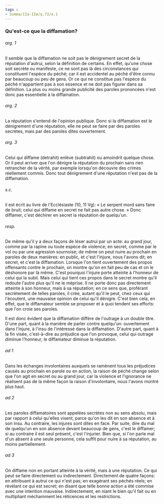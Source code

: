 ```yaml
---
tags : 
- Summa/IIa-IIæ/q.73/a.1
---
```


### Qu'est-ce que la diffamation?

###### arg. 1
Il semble que la diffamation ne soit pas le dénigrement secret de la réputation d'autrui, selon la définition de certains. En effet, qu'une chose soit secrète ou manifeste, ce ne sont pas là des circonstances qui constituent l'espèce du péché; car il est accidentel au péché d'être connu par beaucoup ou peu de gens. Or ce qui ne constitue pas l'espèce du péché n'appartient pas à son essence et ne doit pas figurer dans sa définition. La plus ou moins grande publicité des paroles prononcées n'est donc pas essentielle à la diffamation. 

###### arg. 2
La réputation s'entend de l'opinion publique. Donc si la diffamation est le dénigrement d'une réputation, elle ne peut se faire par des paroles secrètes, mais par des paroles dites ouvertement. 

###### arg. 3
Celui qui diffame (detrahit) enlève (subtrahit) ou amoindrit quelque chose. Or il peut arriver que l'on dénigre la réputation du prochain sans rien retrancher de la vérité, par exemple lorsqu'on découvre des crimes réellement commis. Donc tout dénigrement d'une réputation n'est pas de la diffamation. 

###### s.c.
il est écrit au livre de l'Ecclésiaste (10, 11 Vg): « Le serpent mord sans faire de bruit; celui qui diffame en secret ne fait pas autre chose. » Donc diffamer, c'est déchirer en secret la réputation de quelqu'un. 

###### resp.
De même qu'il y a deux façons de léser autrui par un acte: au grand jour, comme par la rapine ou toute espèce de violence; en secret, comme par le vol ou par une agression sournoise; de même on peut nuire au prochain en paroles de deux manières: en public, et c'est l'injure, nous l'avons dit; en secret, et c'est la diffamation. Lorsque l'on tient ouvertement des propos offensants contre le prochain, on montre qu'on en fait peu de cas et on le déshonore par là même. C'est pourquoi l'injure porte atteinte à l'honneur de celui qui la subit. Mais celui qui tient ces propos dans le secret montre qu'il redoute l'autre plus qu'il ne le méprise. Il ne porte donc pas directement atteinte à son honneur, mais à sa réputation; en ce sens que, proférant secrètement de telles paroles, il crée, autant qu'il le peut, chez ceux qui l'écoutent, une mauvaise opinion de celui qu'il dénigre. C'est bien cela, en effet, que le diffamateur semble se proposer et à quoi tendent ses efforts: que l'on croie ses paroles. 

Il est donc évident que la diffamation diffère de l'outrage à un double titre. D'une part, quant à la manière de parler contre quelqu'un: ouvertement dans l'injure, à l'insu de l'intéressé dans la diffamation. D'autre part, quant à la fin visée, c'est-à-dire au préjudice que l'on provoque, celui qui outrage diminue l'honneur, le diffamateur diminue la réputation. 

###### ad 1
Dans les échanges involontaires auxquels se ramènent tous les préjudices causés au prochain en parole ou en action, la raison de péché change selon que l'on agit en secret ou au grand jour, car la violence et l'ignorance ne réalisent pas de la même façon la raison d'involontaire, nous l'avons montré plus haut. 

###### ad 2
Les paroles diffamatoires sont appelées secrètes non au sens absolu, mais par rapport à celui qu'elles visent, parce qu'on les dit en son absence et à son insu. Au contraire, les injures sont dites en face. Par suite, dire du mal de quelqu'un en son absence devant beaucoup de gens, c'est le diffamer; si au contraire il est seul présent, c'est l'injurier. Bien que, si l'on parle mal d'un absent à une seule personne, cela suffit pour nuire à sa réputation, au moins partiellement. 

###### ad 3
On diffame non en portant atteinte à la vérité, mais à une réputation. Ce qui peut se faire directement ou indirectement. Directement de quatre façons: en attribuant à autrui ce qui n'est pas; en exagérant ses péchés réels; en révélant ce qui est secret; en disant que telle bonne action a été commise avec une intention mauvaise. Indirectement, en niant le bien qu'il fait ou en multipliant méchamment les réticences et les restrictions. 

